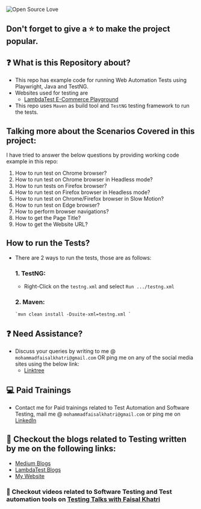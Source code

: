 ![Open Source Love](https://badges.frapsoft.com/os/v1/open-source.svg?v=103)

## Don't forget to give a :star: to make the project popular.

## :question: What is this Repository about?

- This repo has example code for running Web Automation Tests using Playwright, Java and TestNG. 
- Websites used for testing are 
  - [LambdaTest E-Commerce Playground](https://ecommerce-playground.lambdatest.io/)
- This repo uses `Maven` as build tool and `TestNG` testing framework to run the tests.

## Talking more about the Scenarios Covered in this project:

I have tried to answer the below questions by providing working code example in this repo:

1. How to run test on Chrome browser?
1. How to run test on Chrome browser in Headless mode?
1. How to run tests on Firefox browser?
1. How to run test on Firefox browser in Headless mode?
1. How to run test on Chrome/Firefox browser in Slow Motion?
1. How to run test on Edge browser?
1. How to perform browser navigations?
1. How to get the Page Title?
1. How to get the Website URL?

## How to run the Tests?

- There are 2 ways to run the tests, those are as follows:

  ### 1. TestNG:
    - Right-Click on the `testng.xml` and
      select `Run .../testng.xml`

  ### 2. Maven:
      `mvn clean install -Dsuite-xml=testng.xml `

## :question: Need Assistance?

- Discuss your queries by writing to me @ `mohammadfaisalkhatri@gmail.com`
  OR ping me on any of the social media sites using the below link:
    - [Linktree](https://linktr.ee/faisalkhatri)

## :computer: Paid Trainings

- Contact me for Paid trainings related to Test Automation and Software Testing,
  mail me @ `mohammadfaisalkhatri@gmail.com` or ping me on [LinkedIn](https://www.linkedin.com/in/faisalkhatri/)

## :thought_balloon: Checkout the blogs related to Testing written by me on the following links:

- [Medium Blogs](https://medium.com/@iamfaisalkhatri)
- [LambdaTest Blogs](https://www.lambdatest.com/blog/author/mfaisalkhatri/)
- [My Website](https://mfaisalkhatri.github.io)

### :bookmark: Checkout videos related to Software Testing and Test automation tools on [Testing Talks with Faisal Khatri](https://www.youtube.com/@faisalkhatriqa)